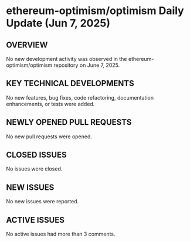 # ethereum-optimism/optimism Daily Update (Jun 7, 2025)
## OVERVIEW 
No new development activity was observed in the ethereum-optimism/optimism repository on June 7, 2025.
## KEY TECHNICAL DEVELOPMENTS
No new features, bug fixes, code refactoring, documentation enhancements, or tests were added.
## NEWLY OPENED PULL REQUESTS
No new pull requests were opened.
## CLOSED ISSUES
No issues were closed.
## NEW ISSUES
No new issues were reported.
## ACTIVE ISSUES
No active issues had more than 3 comments.